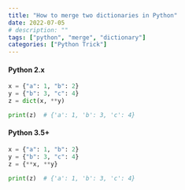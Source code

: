 ```yaml
---
title: "How to merge two dictionaries in Python"
date: 2022-07-05
# description: ""
tags: ["python", "merge", "dictionary"]
categories: ["Python Trick"]
---
```


#### Python 2.x

```Python
x = {"a": 1, "b": 2}
y = {"b": 3, "c": 4}
z = dict(x, **y)

print(z)  # {'a': 1, 'b': 3, 'c': 4}
```

#### Python 3.5+

```Python
x = {"a": 1, "b": 2}
y = {"b": 3, "c": 4}
z = {**x, **y}

print(z)  # {'a': 1, 'b': 3, 'c': 4}
```
